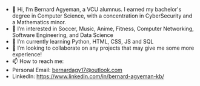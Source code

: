 - 👋 Hi, I’m Bernard Agyeman, a VCU alumnus. I earned my bachelor's degree in Computer Science, with a concentration in CyberSecurity and a Mathematics minor.
- 👀 I’m interested in Soccer, Music, Anime, Fitness, Computer Networking, Software Engineering, and Data Science
- 🌱 I’m currently learning Python, HTML, CSS, JS and SQL
- 💞️ I’m looking to collaborate on any projects that may give me some more experience!
- 📫 How to reach me:
- Personal Email: bernardagy17@outlook.com
- LinkedIn: https://www.linkedin.com/in/bernard-agyeman-kb/

<!---
bnard-kba/bnard-kba is a ✨ special ✨ repository because its `README.md` (this file) appears on your GitHub profile.
You can click the Preview link to take a look at your changes.
--->
